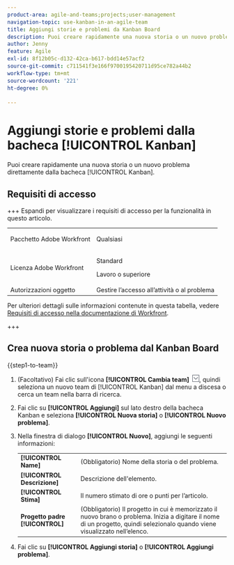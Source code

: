 ```yaml
---
product-area: agile-and-teams;projects;user-management
navigation-topic: use-kanban-in-an-agile-team
title: Aggiungi storie e problemi da Kanban Board
description: Puoi creare rapidamente una nuova storia o un nuovo problema direttamente dalla bacheca Kanban.
author: Jenny
feature: Agile
exl-id: 8f12b05c-d132-42ca-b617-bdd14e57acf2
source-git-commit: c711541f3e166f9700195420711d95ce782a44b2
workflow-type: tm+mt
source-wordcount: '221'
ht-degree: 0%

---
```


# Aggiungi storie e problemi dalla bacheca [!UICONTROL Kanban]

Puoi creare rapidamente una nuova storia o un nuovo problema direttamente dalla bacheca [!UICONTROL Kanban].

## Requisiti di accesso

+++ Espandi per visualizzare i requisiti di accesso per la funzionalità in questo articolo.

<table style="table-layout:auto"> 
 <col> 
 </col> 
 <col> 
 </col> 
 <tbody> 
  <tr> 
   <td role="rowheader">Pacchetto Adobe Workfront</td> 
   <td> <p>Qualsiasi</p> </td> 
  </tr> 
  <tr> 
   <td role="rowheader">Licenza Adobe Workfront</td> 
   <td> <p>Standard</p> 
   <p>Lavoro o superiore</p> </td> 
  </tr>
  <tr> 
   <td role="rowheader">Autorizzazioni oggetto</td> 
   <td>Gestire l’accesso all’attività o al problema </td> 
  </tr> 
 </tbody> 
</table>

Per ulteriori dettagli sulle informazioni contenute in questa tabella, vedere [Requisiti di accesso nella documentazione di Workfront](/help/quicksilver/administration-and-setup/add-users/access-levels-and-object-permissions/access-level-requirements-in-documentation.md).

+++

## Crea nuova storia o problema dal Kanban Board

{{step1-to-team}}

1. (Facoltativo) Fai clic sull&#39;icona **[!UICONTROL Cambia team]** ![Cambia team](assets/switch-team-icon.png), quindi seleziona un nuovo team di [!UICONTROL Kanban] dal menu a discesa o cerca un team nella barra di ricerca.
1. Fai clic su **[!UICONTROL Aggiungi]** sul lato destro della bacheca Kanban e seleziona **[!UICONTROL Nuova storia]** o **[!UICONTROL Nuovo problema]**.
1. Nella finestra di dialogo **[!UICONTROL Nuovo]**, aggiungi le seguenti informazioni:

   <table style="table-layout:auto">
    <tr>
        <td><strong>[!UICONTROL Name]</strong></td>
        <td>(Obbligatorio) Nome della storia o del problema.</td>
    </tr>
    <tr>
        <td><strong>[!UICONTROL Descrizione]</strong></td>
        <td>Descrizione dell'elemento.</td>
    </tr>
    <tr>
        <td><strong>[!UICONTROL Stima]</strong></td>
        <td>Il numero stimato di ore o punti per l’articolo.</td>
    </tr>
    <tr>
        <td><strong>Progetto padre [!UICONTROL]</strong></td>
        <td>(Obbligatorio) Il progetto in cui è memorizzato il nuovo brano o problema. Inizia a digitare il nome di un progetto, quindi selezionalo quando viene visualizzato nell’elenco.</td>
    </tr>
   </table>

1. Fai clic su **[!UICONTROL Aggiungi storia]** o **[!UICONTROL Aggiungi problema]**.
